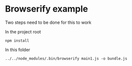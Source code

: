 # Browserify example

Two steps need to be done for this to work

In the project root

    npm install

In this folder

    ../../node_modules/.bin/browserify main1.js -o bundle.js
